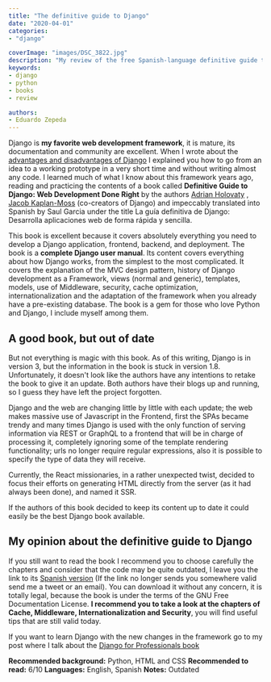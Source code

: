 ```yaml
---
title: "The definitive guide to Django"
date: "2020-04-01"
categories:
- "django"

coverImage: "images/DSC_3822.jpg"
description: "My review of the free Spanish-language definitive guide to Django from the book. The definitive guide to Django, by the co-creators of Django"
keywords:
- django
- python
- books
- review

authors:
- Eduardo Zepeda
---
```


Django is **my favorite web development framework**, it is mature, its documentation and community are excellent. When I wrote about the [advantages and disadvantages of Django](/en/why-should-you-use-django-framework/) I explained you how to go from an idea to a working prototype in a very short time and without writing almost any code. I learned much of what I know about this framework years ago, reading and practicing the contents of a book called **Definitive Guide to Django: Web Development Done Right** by the authors [Adrian Holovaty](http://www.holovaty.com/) , [Jacob Kaplan-Moss](https://jacobian.org/) (co-creators of Django) and impeccably translated into Spanish by Saul Garcia under the title La guía definitiva de Django: Desarrolla aplicaciones web de forma rápida y sencilla.

This book is excellent because it covers absolutely everything you need to develop a Django application, frontend, backend, and deployment. The book is a **complete Django user manual**. Its content covers everything about how Django works, from the simplest to the most complicated. It covers the explanation of the MVC design pattern, history of Django development as a Framework, views (normal and generic), templates, models, use of Middleware, security, cache optimization, internationalization and the adaptation of the framework when you already have a pre-existing database. The book is a gem for those who love Python and Django, I include myself among them.

## A good book, but out of date

But not everything is magic with this book. As of this writing, Django is in version 3, but the information in the book is stuck in version 1.8. Unfortunately, it doesn't look like the authors have any intentions to retake the book to give it an update. Both authors have their blogs up and running, so I guess they have left the project forgotten.

Django and the web are changing little by little with each update; the web makes massive use of Javascript in the Frontend, first the SPAs became trendy and many times Django is used with the only function of serving information via REST or GraphQL to a frontend that will be in charge of processing it, completely ignoring some of the template rendering functionality; urls no longer require regular expressions, also it is possible to specify the type of data they will receive.

Currently, the React missionaries, in a rather unexpected twist, decided to focus their efforts on generating HTML directly from the server (as it had always been done), and named it SSR.

If the authors of this book decided to keep its content up to date it could easily be the best Django book available.

## My opinion about the definitive guide to Django

If you still want to read the book I recommend you to choose carefully the chapters and consider that the code may be quite outdated, I leave you the link to its [Spanish version](http://bibing.us.es/proyectos/abreproy/12051/fichero/libros%252Flibro-django.pdf) (If the link no longer sends you somewhere valid send me a tweet or an email). You can download it without any concern, it is totally legal, because the book is under the terms of the GNU Free Documentation License. **I recommend you to take a look at the chapters of Cache, Middleware, Internationalization and Security**, you will find useful tips that are still valid today.

If you want to learn Django with the new changes in the framework go to my post where I talk about the [Django for Professionals book](/en/django-for-professionals-review/)

****Recommended background:**** Python, HTML and CSS
**Recommended to read:** 6/10
**Languages:** English, Spanish
**Notes:** Outdated